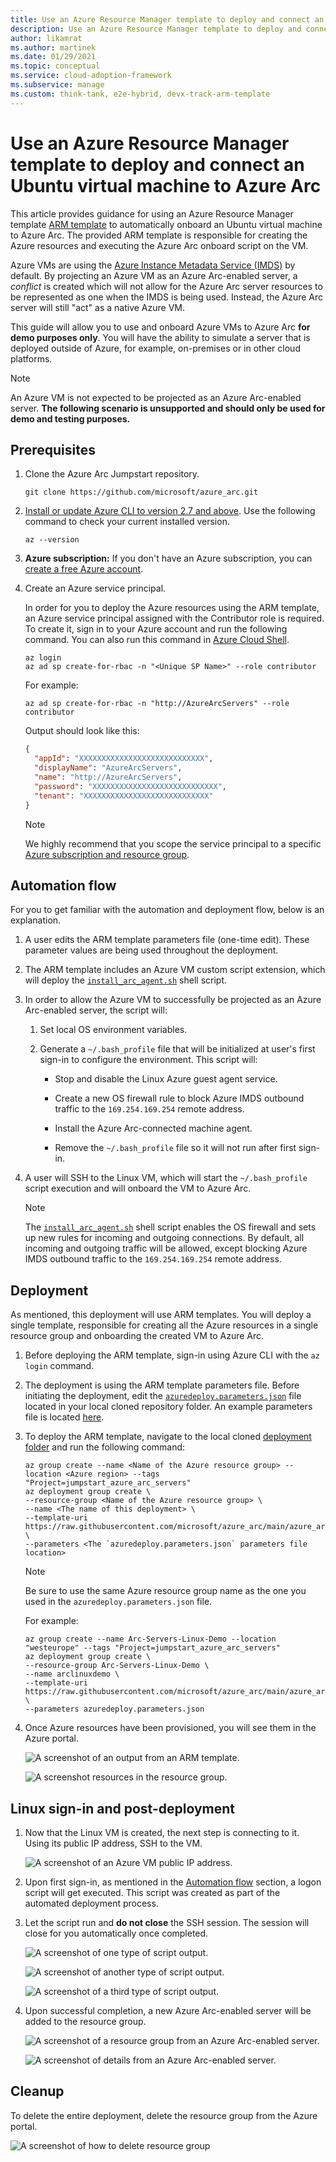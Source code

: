 ```yaml
---
title: Use an Azure Resource Manager template to deploy and connect an Ubuntu virtual machine to Azure Arc
description: Use an Azure Resource Manager template to deploy and connect an Ubuntu virtual machine to Azure Arc.
author: likamrat
ms.author: martinek
ms.date: 01/29/2021
ms.topic: conceptual
ms.service: cloud-adoption-framework
ms.subservice: manage
ms.custom: think-tank, e2e-hybrid, devx-track-arm-template
---
```


# Use an Azure Resource Manager template to deploy and connect an Ubuntu virtual machine to Azure Arc

This article provides guidance for using an Azure Resource Manager template [ARM template](/azure/azure-resource-manager/templates/overview) to automatically onboard an Ubuntu virtual machine to Azure Arc. The provided ARM template is responsible for creating the Azure resources and executing the Azure Arc onboard script on the VM.

Azure VMs are using the [Azure Instance Metadata Service (IMDS)](/azure/virtual-machines/windows/instance-metadata-service) by default. By projecting an Azure VM as an Azure Arc-enabled server, a *conflict* is created which will not allow for the Azure Arc server resources to be represented as one when the IMDS is being used. Instead, the Azure Arc server will still "act" as a native Azure VM.

This guide will allow you to use and onboard Azure VMs to Azure Arc **for demo purposes only**. You will have the ability to simulate a server that is deployed outside of Azure, for example, on-premises or in other cloud platforms.

> [!NOTE]
> An Azure VM is not expected to be projected as an Azure Arc-enabled server. **The following scenario is unsupported and should only be used for demo and testing purposes.**

## Prerequisites

1. Clone the Azure Arc Jumpstart repository.

    ```console
    git clone https://github.com/microsoft/azure_arc.git
    ```

2. [Install or update Azure CLI to version 2.7 and above](/cli/azure/install-azure-cli). Use the following command to check your current installed version.

    ```console
    az --version
    ```

3. **Azure subscription:** If you don't have an Azure subscription, you can [create a free Azure account](https://azure.microsoft.com/free/).

4. Create an Azure service principal.

    In order for you to deploy the Azure resources using the ARM template, an Azure service principal assigned with the Contributor role is required. To create it, sign in to your Azure account and run the following command. You can also run this command in [Azure Cloud Shell](https://shell.azure.com/).

    ```console
    az login
    az ad sp create-for-rbac -n "<Unique SP Name>" --role contributor
    ```

    For example:

    ```console
    az ad sp create-for-rbac -n "http://AzureArcServers" --role contributor
    ```

    Output should look like this:

    ```json
    {
      "appId": "XXXXXXXXXXXXXXXXXXXXXXXXXXXX",
      "displayName": "AzureArcServers",
      "name": "http://AzureArcServers",
      "password": "XXXXXXXXXXXXXXXXXXXXXXXXXXXX",
      "tenant": "XXXXXXXXXXXXXXXXXXXXXXXXXXXX"
    }
    ```

    > [!NOTE]
    > We highly recommend that you scope the service principal to a specific [Azure subscription and resource group](/cli/azure/ad/sp).

## Automation flow

For you to get familiar with the automation and deployment flow, below is an explanation.

1. A user edits the ARM template parameters file (one-time edit). These parameter values are being used throughout the deployment.

2. The ARM template includes an Azure VM custom script extension, which will deploy the [`install_arc_agent.sh`](https://github.com/microsoft/azure_arc/blob/main/azure_arc_servers_jumpstart/azure/linux/arm_template/scripts/install_arc_agent.sh) shell script.

3. In order to allow the Azure VM to successfully be projected as an Azure Arc-enabled server, the script will:

    1. Set local OS environment variables.

    2. Generate a `~/.bash_profile` file that will be initialized at user's first sign-in to configure the environment. This script will:

        - Stop and disable the Linux Azure guest agent service.

        - Create a new OS firewall rule to block Azure IMDS outbound traffic to the `169.254.169.254` remote address.

        - Install the Azure Arc-connected machine agent.

        - Remove the `~/.bash_profile` file so it will not run after first sign-in.

4. A user will SSH to the Linux VM, which will start the `~/.bash_profile` script execution and will onboard the VM to Azure Arc.

    > [!NOTE]
    >  The [`install_arc_agent.sh`](https://github.com/microsoft/azure_arc/blob/main/azure_arc_servers_jumpstart/azure/linux/arm_template/scripts/install_arc_agent.sh) shell script enables the OS firewall and sets up new rules for incoming and outgoing connections. By default, all incoming and outgoing traffic will be allowed, except blocking Azure IMDS outbound traffic to the `169.254.169.254` remote address.

## Deployment

As mentioned, this deployment will use ARM templates. You will deploy a single template, responsible for creating all the Azure resources in a single resource group and onboarding the created VM to Azure Arc.

1. Before deploying the ARM template, sign-in using Azure CLI with the `az login` command.

2. The deployment is using the ARM template parameters file. Before initiating the deployment, edit the [`azuredeploy.parameters.json`](https://github.com/microsoft/azure_arc/blob/main/azure_arc_servers_jumpstart/azure/linux/arm_template/azuredeploy.parameters.json) file located in your local cloned repository folder. An example parameters file is located [here](https://github.com/microsoft/azure_arc/blob/main/azure_arc_servers_jumpstart/azure/linux/arm_template/azuredeploy.parameters.example.json).

3. To deploy the ARM template, navigate to the local cloned [deployment folder](https://github.com/microsoft/azure_arc/tree/main/azure_arc_servers_jumpstart/azure/linux/arm_template) and run the following command:

    ```console
    az group create --name <Name of the Azure resource group> --location <Azure region> --tags "Project=jumpstart_azure_arc_servers"
    az deployment group create \
    --resource-group <Name of the Azure resource group> \
    --name <The name of this deployment> \
    --template-uri https://raw.githubusercontent.com/microsoft/azure_arc/main/azure_arc_servers_jumpstart/azure/linux/arm_template/azuredeploy.json \
    --parameters <The `azuredeploy.parameters.json` parameters file location>
    ```

    > [!NOTE]
    > Be sure to use the same Azure resource group name as the one you used in the `azuredeploy.parameters.json` file.

    For example:

    ```console
    az group create --name Arc-Servers-Linux-Demo --location "westeurope" --tags "Project=jumpstart_azure_arc_servers"
    az deployment group create \
    --resource-group Arc-Servers-Linux-Demo \
    --name arclinuxdemo \
    --template-uri https://raw.githubusercontent.com/microsoft/azure_arc/main/azure_arc_servers_jumpstart/azure/linux/arm_template/azuredeploy.json \
    --parameters azuredeploy.parameters.json
    ```

4. Once Azure resources have been provisioned, you will see them in the Azure portal.

    ![A screenshot of an output from an ARM template.](./media/arm-template/template-linux-output.png)

    ![A screenshot resources in the resource group.](./media/arm-template/template-linux-resources.png)

## Linux sign-in and post-deployment

1. Now that the Linux VM is created, the next step is connecting to it. Using its public IP address, SSH to the VM.

    ![A screenshot of an Azure VM public IP address.](./media/arm-template/template-linux-ip.png)

2. Upon first sign-in, as mentioned in the [Automation flow](#automation-flow) section, a logon script will get executed. This script was created as part of the automated deployment process.

3. Let the script run and **do not close** the SSH session. The session will close for you automatically once completed.

    ![A screenshot of one type of script output.](./media/arm-template/template-linux-script-1.png)

    ![A screenshot of another type of script output.](./media/arm-template/template-linux-script-2.png)

    ![A screenshot of a third type of script output.](./media/arm-template/template-linux-script-3.png)

4. Upon successful completion, a new Azure Arc-enabled server will be added to the resource group.

    ![A screenshot of a resource group from an Azure Arc-enabled server.](./media/arm-template/template-linux-resource-gp.png)

    ![A screenshot of details from an Azure Arc-enabled server.](./media/arm-template/template-linux-server-details.png)

## Cleanup

To delete the entire deployment, delete the resource group from the Azure portal.

![A screenshot of how to delete resource group](./media/arm-template/template-linux-delete.png)
